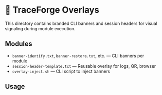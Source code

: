 # 🧩 TraceForge Overlays

This directory contains branded CLI banners and session headers for visual signaling during module execution.

## Modules

- `banner-identify.txt`, `banner-restore.txt`, etc. — CLI banners per module
- `session-header-template.txt` — Reusable overlay for logs, QR, browser
- `overlay-inject.sh` — CLI script to inject banners

## Usage

```bash
